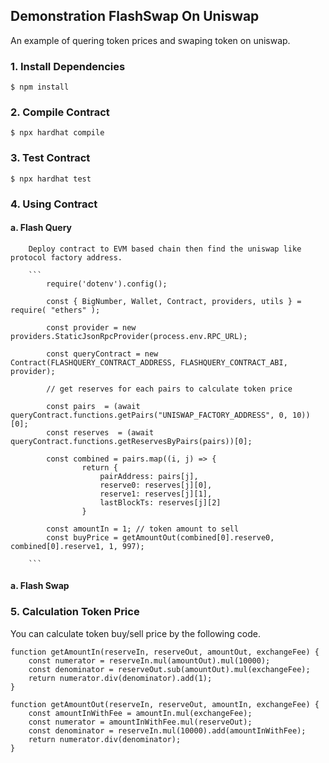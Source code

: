## Demonstration FlashSwap On Uniswap

An example of quering token prices and swaping token on uniswap. 

### 1. Install Dependencies
```
$ npm install
```

### 2. Compile Contract
```
$ npx hardhat compile
```

### 3. Test Contract
```
$ npx hardhat test
```

### 4. Using Contract

#### a. Flash Query
        Deploy contract to EVM based chain then find the uniswap like protocol factory address. 

        ```
            require('dotenv').config();

            const { BigNumber, Wallet, Contract, providers, utils } = require( "ethers" );

            const provider = new providers.StaticJsonRpcProvider(process.env.RPC_URL);

            const queryContract = new Contract(FLASHQUERY_CONTRACT_ADDRESS, FLASHQUERY_CONTRACT_ABI, provider); 

            // get reserves for each pairs to calculate token price
             
            const pairs  = (await queryContract.functions.getPairs("UNISWAP_FACTORY_ADDRESS", 0, 10))[0]; 
            const reserves  = (await queryContract.functions.getReservesByPairs(pairs))[0]; 
            
            const combined = pairs.map((i, j) => {  
                    return { 
                        pairAddress: pairs[j],
                        reserve0: reserves[j][0], 
                        reserve1: reserves[j][1], 
                        lastBlockTs: reserves[j][2]
                    } 

            const amountIn = 1; // token amount to sell 
            const buyPrice = getAmountOut(combined[0].reserve0, combined[0].reserve1, 1, 997);

        ```
#### a. Flash Swap


### 5. Calculation Token Price 
You can calculate token buy/sell price by the following code. 

```
function getAmountIn(reserveIn, reserveOut, amountOut, exchangeFee) {
    const numerator = reserveIn.mul(amountOut).mul(10000);
    const denominator = reserveOut.sub(amountOut).mul(exchangeFee);
    return numerator.div(denominator).add(1);
}

function getAmountOut(reserveIn, reserveOut, amountIn, exchangeFee) {
    const amountInWithFee = amountIn.mul(exchangeFee);
    const numerator = amountInWithFee.mul(reserveOut);
    const denominator = reserveIn.mul(10000).add(amountInWithFee);
    return numerator.div(denominator);
}
```

